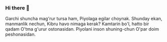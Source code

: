 ### Hi there 👋

Garchi shuncha mag'rur tursa ham,
Piyolaga egilar choynak.
Shunday ekan, manmanlik nechun,
Kibru havo nimaga kerak? 
Kamtarin bo'l, hatto bir qadam
O'tma g'urur ostonasidan.
Piyolani inson shuning-chun
O'par doim peshonasidan.

<!--
**gnematorkiller/gnematorkiller** is a ✨ _special_ ✨ repository because its `README.md` (this file) appears on your GitHub profile.
- 🔭 I’m currently working on ...
- 🌱 I’m currently learning ...
- 👯 I’m looking to collaborate on ...
- 🤔 I’m looking for help with ...
- 💬 Ask me about ...
- 📫 How to reach me: ...
- 😄 Pronouns: ...
- ⚡ Fun fact: ...
-->
